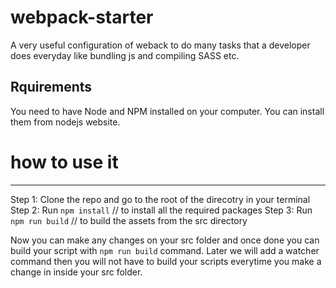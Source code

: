 # webpack-starter
A very useful configuration of weback to do many tasks that a developer does everyday like bundling js and compiling SASS etc.

Rquirements
---
You need to have Node and NPM installed on your computer. You can install them from nodejs website.

# how to use it
---
Step 1: Clone the repo and go to the root of the direcotry in your terminal
Step 2: Run `npm install` // to install all the required packages
Step 3: Run `npm run build` // to build the assets from the src directory

Now you can make any changes on your src folder and once done you can build your script with `npm run build` command. 
Later we will add a watcher command then you will not have to build your scripts everytime you make a change in inside your src folder.
